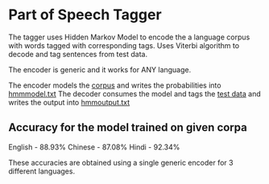 # Part of Speech Tagger

The tagger uses Hidden Markov Model to encode the a language corpus with words tagged with corresponding tags.
Uses Viterbi algorithm to decode and tag sentences from test data.

The encoder is generic and it works for ANY language.

The encoder models the [corpus](en_train_tagged.txt) and writes the probabilities into [hmmmodel.txt](hmmmodel.txt)
The decoder consumes the model and tags the [test data](en_dev_raw.txt) and writes the output into [hmmoutput.txt](hmmoutput.txt)

## Accuracy for the model trained on given corpa

 English  - 88.93%
 Chinese  - 87.08%
 Hindi    - 92.34%
 
 These accuracies are obtained using a single generic encoder for 3 different languages.
